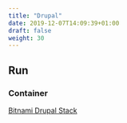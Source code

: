 ```yaml
---
title: "Drupal"
date: 2019-12-07T14:09:39+01:00
draft: false
weight: 30
---
```


## Run

### Container

[Bitnami Drupal Stack](https://bitnami.com/stack/drupal)
